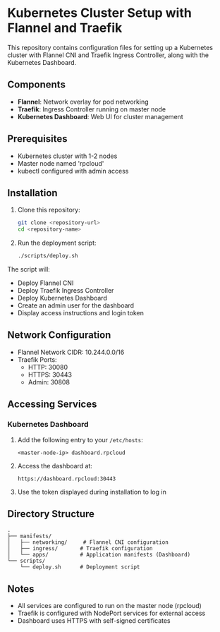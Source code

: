 # Kubernetes Cluster Setup with Flannel and Traefik

This repository contains configuration files for setting up a Kubernetes cluster with Flannel CNI and Traefik Ingress Controller, along with the Kubernetes Dashboard.

## Components

- **Flannel**: Network overlay for pod networking
- **Traefik**: Ingress Controller running on master node
- **Kubernetes Dashboard**: Web UI for cluster management

## Prerequisites

- Kubernetes cluster with 1-2 nodes
- Master node named 'rpcloud'
- kubectl configured with admin access

## Installation

1. Clone this repository:
   ```bash
   git clone <repository-url>
   cd <repository-name>
   ```

2. Run the deployment script:
   ```bash
   ./scripts/deploy.sh
   ```

The script will:
- Deploy Flannel CNI
- Deploy Traefik Ingress Controller
- Deploy Kubernetes Dashboard
- Create an admin user for the dashboard
- Display access instructions and login token

## Network Configuration

- Flannel Network CIDR: 10.244.0.0/16
- Traefik Ports:
  - HTTP: 30080
  - HTTPS: 30443
  - Admin: 30808

## Accessing Services

### Kubernetes Dashboard
1. Add the following entry to your `/etc/hosts`:
   ```
   <master-node-ip> dashboard.rpcloud
   ```

2. Access the dashboard at:
   ```
   https://dashboard.rpcloud:30443
   ```

3. Use the token displayed during installation to log in

## Directory Structure

```
.
├── manifests/
│   ├── networking/     # Flannel CNI configuration
│   ├── ingress/       # Traefik configuration
│   └── apps/          # Application manifests (Dashboard)
└── scripts/
    └── deploy.sh      # Deployment script
```

## Notes

- All services are configured to run on the master node (rpcloud)
- Traefik is configured with NodePort services for external access
- Dashboard uses HTTPS with self-signed certificates
